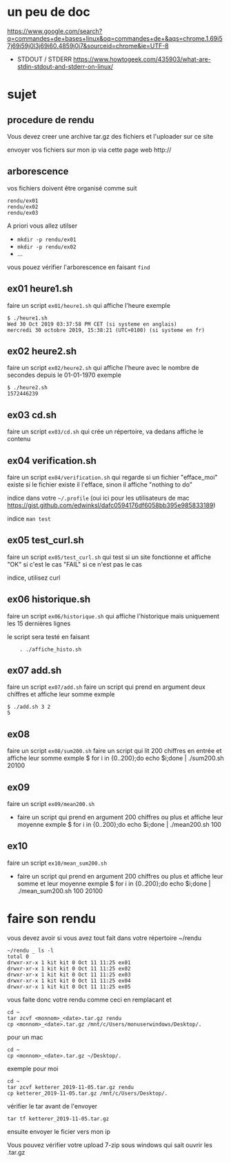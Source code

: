 

# un peu de doc
https://www.google.com/search?q=commandes+de+bases+linux&oq=commandes+de+&aqs=chrome.1.69i57j69i59j0l3j69i60.4859j0j7&sourceid=chrome&ie=UTF-8

* STDOUT / STDERR
https://www.howtogeek.com/435903/what-are-stdin-stdout-and-stderr-on-linux/


# sujet
## procedure de rendu
Vous devez creer une archive tar.gz des fichiers et l'uploader sur ce site

envoyer vos fichiers sur mon ip via cette page web http://<monip>

## arborescence
vos fichiers doivent être organisé comme suit
```
rendu/ex01
rendu/ex02
rendu/ex03
```

A priori vous allez utilser 
* `mkdir -p rendu/ex01`
* `mkdir -p rendu/ex02`
* ...

vous pouez vérifier l'arborescence en faisant `find`

## ex01 heure1.sh
faire un script `ex01/heure1.sh`
qui affiche l'heure
exemple
```
$ ./heure1.sh
Wed 30 Oct 2019 03:37:58 PM CET (si systeme en anglais)
mercredi 30 octobre 2019, 15:38:21 (UTC+0100) (si systeme en fr)
```

## ex02 heure2.sh
faire un script `ex02/heure2.sh`
qui affiche l'heure avec le nombre de secondes depuis le 01-01-1970
exemple
```
$ ./heure2.sh
1572446239
```

## ex03 cd.sh
faire un script `ex03/cd.sh`
qui crée un répertoire, va dedans
affiche le contenu

## ex04 verification.sh
faire un script `ex04/verification.sh`
qui regarde si un fichier "efface_moi" existe
si le fichier existe il l'efface, sinon il affiche "nothing to do"

 indice dans votre `~/.profile` (oui ici pour les utilisateurs de mac https://gist.github.com/edwinksl/dafc0594176df6058bb395e985833189)

indice `man test`

## ex05 test_curl.sh
faire un script `ex05/test_curl.sh`
qui test si un site fonctionne et affiche "OK" si c'est le cas "FAIL" si ce n'est pas le cas

indice, utilisez curl

## ex06 historique.sh
faire un script `ex06/historique.sh`
qui affiche l'historique mais uniquement les 15 dernières lignes

le script sera testé en faisant

```
    . ./affiche_histo.sh
```

## ex07 add.sh
faire un script `ex07/add.sh`
faire un script qui prend en argument deux chiffres et affiche leur somme
exmple
```
$ ./add.sh 3 2
5
```


## ex08 
faire un script `ex08/sum200.sh`
faire un script qui lit 200 chiffres  en entrée et affiche leur somme
exmple
$ for i in {0..200};do echo $i;done | ./sum200.sh
20100

## ex09 
faire un script `ex09/mean200.sh`
* faire un script qui prend en argument 200 chiffres ou plus et affiche leur moyenne
exmple
$ for i in {0..200};do echo $i;done | ./mean200.sh
100

## ex10
faire un script `ex10/mean_sum200.sh`
* faire un script qui prend en argument 200 chiffres ou plus et affiche leur somme et leur moyenne
exmple
$ for i in {0..200};do echo $i;done | ./mean_sum200.sh
100
20100



# faire son rendu
vous devez avoir si vous avez tout fait dans votre répertoire ~/rendu

```
~/rendu _ ls -l
total 0
drwxr-xr-x 1 kit kit 0 Oct 11 11:25 ex01
drwxr-xr-x 1 kit kit 0 Oct 11 11:25 ex02
drwxr-xr-x 1 kit kit 0 Oct 11 11:25 ex03
drwxr-xr-x 1 kit kit 0 Oct 11 11:25 ex04
drwxr-xr-x 1 kit kit 0 Oct 11 11:25 ex05
```
vous faite donc votre rendu comme ceci en remplacant <monnom> et <date>
```
cd ~
tar zcvf <monnom>_<date>.tar.gz rendu
cp <monnom>_<date>.tar.gz /mnt/c/Users/monuserwindows/Desktop/.
```

pour un mac
```
cd ~
cp <monnom>_<date>.tar.gz ~/Desktop/.
```

exemple pour moi
```
cd ~
tar zcvf ketterer_2019-11-05.tar.gz rendu
cp ketterer_2019-11-05.tar.gz /mnt/c/Users/Desktop/.
```

vérifier le tar avant de l'envoyer
```
tar tf ketterer_2019-11-05.tar.gz
```

ensuite envoyer le ficier vers mon ip


Vous pouvez vérifier votre upload 7-zip sous windows qui sait ouvrir les .tar.gz
